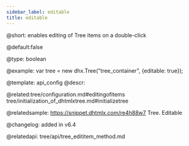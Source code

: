 ```yaml
---
sidebar_label: editable
title: editable
---          
```


@short: enables editing of Tree items on a double-click  

@default:false



@type: boolean

@example: 
var tree = new dhx.Tree("tree_container", {editable: true});


@template:	api_config
@descr: 




@related:tree/configuration.md#editingofitems
 tree/initialization_of_dhtmlxtree.md#initializetree



@relatedsample: https://snippet.dhtmlx.com/re4h88w7	Tree. Editable

@changelog: added in v6.4

@relatedapi: tree/api/tree_edititem_method.md